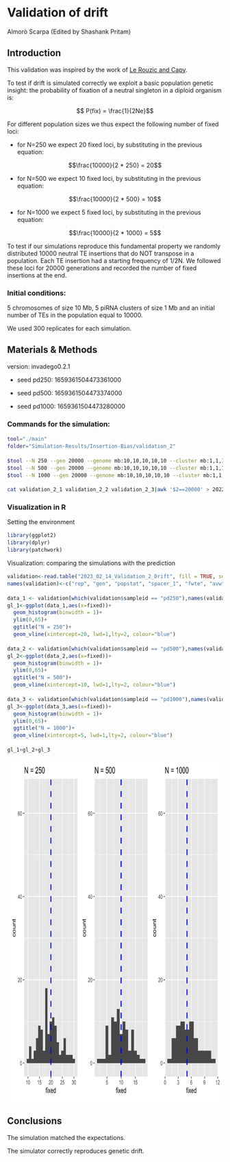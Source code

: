 Validation of drift
================
Almorò Scarpa (Edited by Shashank Pritam)

## Introduction

This validation was inspired by the work of [Le Rouzic and
Capy](http://www.genetics.org/content/169/2/1033).

To test if drift is simulated correctly we exploit a basic population
genetic insight: the probability of fixation of a neutral singleton in a
diploid organism is:

$$ P(fix) = \frac{1}{2Ne}$$

For different population sizes we thus expect the following number of
fixed loci:

-   for N=250 we expect 20 fixed loci, by substituting in the previous
    equation:
    
$$\frac{10000}{2 * 250} = 20$$

-   for N=500 we expect 10 fixed loci, by substituting in the previous
    equation:

$$\frac{10000}{2 * 500} = 10$$

-   for N=1000 we expect 5 fixed loci, by substituting in the previous
    equation:

$$\frac{10000}{2 * 1000} = 5$$

To test if our simulations reproduce this fundamental property we
randomly distributed 10000 neutral TE insertions that do NOT transpose
in a population. Each TE insertion had a starting frequency of 1/2N. We
followed these loci for 20000 generations and recorded the number of
fixed insertions at the end.

### Initial conditions:

5 chromosomes of size 10 Mb, 5 piRNA clusters of size 1 Mb and an
initial number of TEs in the population equal to 10000.

We used 300 replicates for each simulation.

## Materials & Methods

version: invadego0.2.1

-   seed pd250: 1659361504473361000

-   seed pd500: 1659361504473374000

-   seed pd1000: 1659361504473280000

### Commands for the simulation:

``` bash
tool="./main"
folder="Simulation-Results/Insertion-Bias/validation_2"

$tool --N 250 --gen 20000 --genome mb:10,10,10,10,10 --cluster mb:1,1,1,1,1 --rr 4,4,4,4,4 --rep 300 --u 0.0 --basepop 10000 --steps 10000 --sampleid pd250> $folder/validation_2_1 &       
$tool --N 500 --gen 20000 --genome mb:10,10,10,10,10 --cluster mb:1,1,1,1,1 --rr 4,4,4,4,4 --rep 300 --u 0.0 --basepop 10000 --steps 10000 --sampleid pd500> $folder/validation_2_2 &  
$tool --N 1000 --gen 20000 --genome mb:10,10,10,10,10 --cluster mb:1,1,1,1,1 --rr 4,4,4,4,4 --rep 300 --u 0.0 --basepop 10000 --steps 10000 --sampleid pd1000> $folder/validation_2_3

cat validation_2_1 validation_2_2 validation_2_3|awk '$2==20000' > 2022_08_01_Validation_2_Drift
```

### Visualization in R

Setting the environment

``` r
library(ggplot2)
library(dplyr)
library(patchwork)
```

Visualization: comparing the simulations with the prediction

``` r
validation<-read.table("2023_02_14_Validation_2_Drift", fill = TRUE, sep = "\t")
names(validation)<-c("rep", "gen", "popstat", "spacer_1", "fwte", "avw", "minw","avtes", "avpopfreq", "fixed", "spacer_2", "phase", "fwcli","avcli","fixcli","spacer_4","avbias","3tot", "3cluster", "spacer 5", "sampleid")

data_1 <- validation[which(validation$sampleid == "pd250"),names(validation) %in% c("rep","fixed")]
gl_1<-ggplot(data_1,aes(x=fixed))+
  geom_histogram(binwidth = 1)+
  ylim(0,65)+
  ggtitle("N = 250")+
  geom_vline(xintercept=20, lwd=1,lty=2, colour="blue")

data_2 <- validation[which(validation$sampleid == "pd500"),names(validation) %in% c("rep","fixed")]
gl_2<-ggplot(data_2,aes(x=fixed))+
  geom_histogram(binwidth = 1)+
  ylim(0,65)+
  ggtitle("N = 500")+
  geom_vline(xintercept=10, lwd=1,lty=2, colour="blue")

data_3 <- validation[which(validation$sampleid == "pd1000"),names(validation) %in% c("rep","fixed")]
gl_3<-ggplot(data_3,aes(x=fixed))+
  geom_histogram(binwidth = 1)+
  ylim(0,65)+
  ggtitle("N = 1000")+
  geom_vline(xintercept=5, lwd=1,lty=2, colour="blue")

gl_1+gl_2+gl_3

```
<p align="center">
<img src="images/2023-02-16-validation2_drift.png" width="800" height="800" alt="Fixed vs. Count">
</p>


## Conclusions

The simulation matched the expectations.

The simulator correctly reproduces genetic drift.
